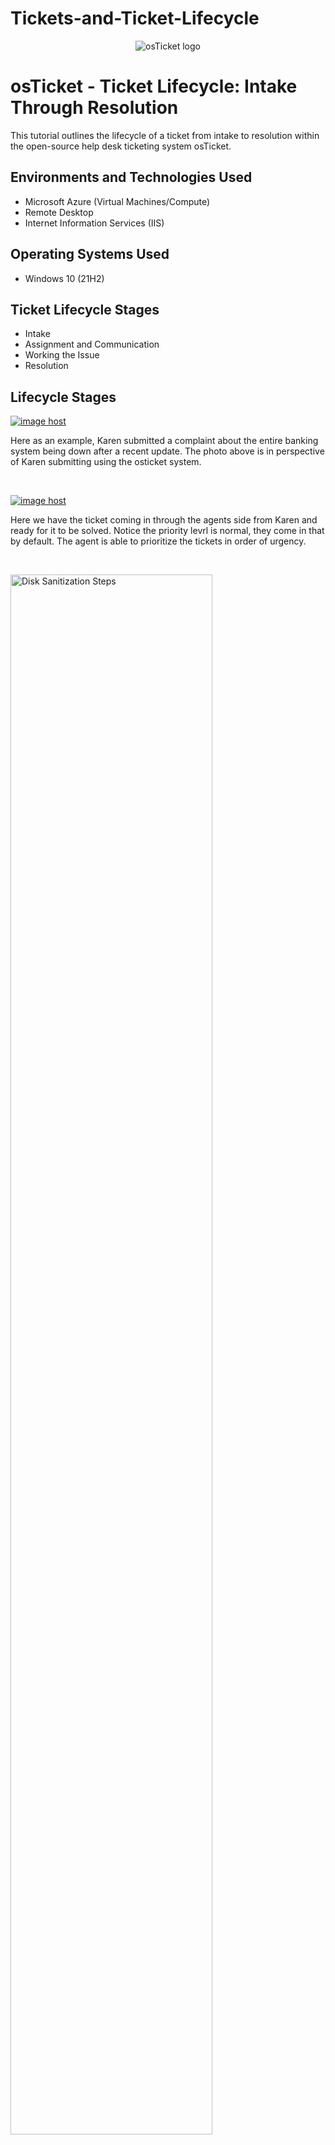 # Tickets-and-Ticket-Lifecycle
<p align="center">
<img src="https://i.imgur.com/Clzj7Xs.png" alt="osTicket logo"/>
</p>

<h1>osTicket - Ticket Lifecycle: Intake Through Resolution</h1>
This tutorial outlines the lifecycle of a ticket from intake to resolution within the open-source help desk ticketing system osTicket.<br />


<h2>Environments and Technologies Used</h2>

- Microsoft Azure (Virtual Machines/Compute)
- Remote Desktop
- Internet Information Services (IIS)

<h2>Operating Systems Used </h2>

- Windows 10</b> (21H2)

<h2>Ticket Lifecycle Stages</h2>

- Intake
- Assignment and Communication
- Working the Issue
- Resolution

<h2>Lifecycle Stages</h2>

<p>
<a href="https://imgbox.com/Vfur155o" target="_blank"><img src="https://thumbs2.imgbox.com/5c/c3/Vfur155o_t.png" alt="image host"/></a>
</p>
<p>
Here as an example, Karen submitted a complaint about the entire banking system being down after a recent update. The photo above is in perspective of Karen submitting using the osticket system.
</p>
<br />

<p>
<a href="https://imgbox.com/EcXWNYpG" target="_blank"><img src="https://thumbs2.imgbox.com/43/b1/EcXWNYpG_t.png" alt="image host"/></a></p>
<p>
Here we have the ticket coming in through the agents side from Karen and ready for it to be solved. Notice the priority levrl is normal, they come in that by default. The agent is able to prioritize the tickets in order of urgency. </p>
<br />

<p>
<img src="https://i.imgur.com/DJmEXEB.png" height="80%" width="80%" alt="Disk Sanitization Steps"/>
</p>
<p>
Lorem ipsum dolor sit amet, consectetur adipiscing elit, sed do eiusmod tempor incididunt ut labore et dolore magna aliqua. Ut enim ad minim veniam, quis nostrud exercitation ullamco laboris nisi ut aliquip ex ea commodo consequat. Duis aute irure dolor in reprehenderit in voluptate velit esse cillum dolore eu fugiat nulla pariatur.
</p>
<br />
